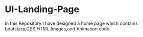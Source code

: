 # UI-Landing-Page
In this Repository I have designed a home page which contains bootstarp,CSS,HTML,Images,and Animation code
